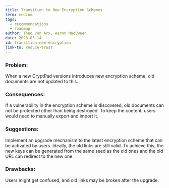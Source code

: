 ```yaml
---
title: Transition to New Encryption Schemes
term: medium
tags:
  - recommendations
  - roadmap
author: Theo von Arx, Aaron MacSween
date: 2023-03-14
id: transition-new-encryption
link-to: reduce-trust
---
```


### Problem:

When a new CryptPad versions introduces new encryption scheme, old
documents are not updated to this.

### Consequences:

If a vulnerability in the encryption scheme is discovered, old documents
can not be protected other than being destroyed. To keep the content,
users would need to manually export and import it.

### Suggestions:

Implement an upgrade mechanism to the latest encryption scheme that can
be activated by users. Ideally, the old links are still valid. To
achieve this, the new keys can be generated from the same seed as the
old ones and the old URL can redirect to the new one.

### Drawbacks:

Users might get confused, and old links may be broken after the upgrade.

